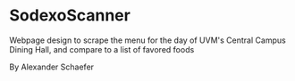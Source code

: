# SodexoScanner
Webpage design to scrape the menu for the day of UVM's Central Campus Dining Hall, and compare to a list of favored foods

By Alexander Schaefer
